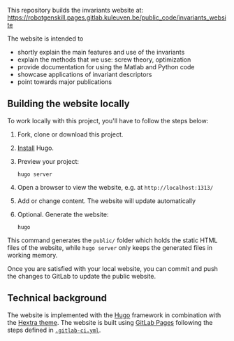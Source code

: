 This repository builds the invariants website at: https://robotgenskill.pages.gitlab.kuleuven.be/public_code/invariants_website

The website is intended to 
- shortly explain the main features and use of the invariants
- explain the methods that we use: screw theory, optimization
- provide documentation for using the Matlab and Python code
- showcase applications of invariant descriptors
- point towards major publications

## Building the website locally

To work locally with this project, you'll have to follow the steps below:

1. Fork, clone or download this project.
1. [Install](https://gohugo.io/getting-started/installing/) Hugo.
1. Preview your project:

   ```shell
   hugo server
   ```

1. Open a browser to view the website, e.g. at `http://localhost:1313/`
1. Add or change content. The website will update automatically
1. Optional. Generate the website:

   ```shell
   hugo
   ```

This command generates the `public/` folder which holds the static HTML files of the website, while `hugo server` only keeps the generated files in working memory.

Once you are satisfied with your local website, you can commit and push the changes to GitLab to update the public website.



## Technical background

The website is implemented with the [Hugo](https://gohugo.io) framework in combination with the [Hextra theme](https://github.com/imfing/hextra). The website is built using [GitLab Pages](https://about.gitlab.com/stages-devops-lifecycle/pages/) following the steps defined in [`.gitlab-ci.yml`](.gitlab-ci.yml).

